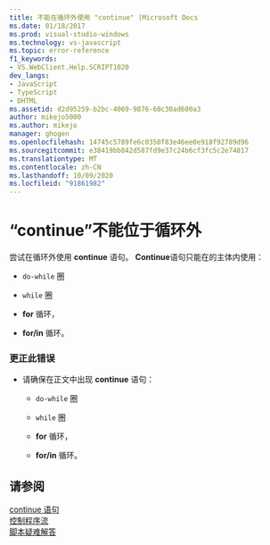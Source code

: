 ```yaml
---
title: 不能在循环外使用 "continue" |Microsoft Docs
ms.date: 01/18/2017
ms.prod: visual-studio-windows
ms.technology: vs-javascript
ms.topic: error-reference
f1_keywords:
- VS.WebClient.Help.SCRIPT1020
dev_langs:
- JavaScript
- TypeScript
- DHTML
ms.assetid: d2d95259-b2bc-4069-9876-60c30ad600a3
author: mikejo5000
ms.author: mikejo
manager: ghogen
ms.openlocfilehash: 14745c5789fe6c0350f83e46ee0e918f92789d96
ms.sourcegitcommit: e38419bb842d587fd9e37c24b6cf3fc5c2e74817
ms.translationtype: MT
ms.contentlocale: zh-CN
ms.lasthandoff: 10/09/2020
ms.locfileid: "91861982"
---
```

# <a name="cant-have-continue-outside-of-loop"></a>“continue”不能位于循环外
尝试在循环外使用 **continue** 语句。 **Continue**语句只能在的主体内使用：  
  
- `do-while` 圈  
  
- `while` 圈  
  
- **for** 循环，  
  
- **for/in** 循环。  
  
### <a name="to-correct-this-error"></a>更正此错误  
  
- 请确保在正文中出现 **continue** 语句：  
  
  - `do-while` 圈  

  - `while` 圈  

  - **for** 循环，  

  - **for/in** 循环。  
  
## <a name="see-also"></a>请参阅  
 [continue 语句](https://developer.mozilla.org/docs/Web/JavaScript/Reference/Statements/continue)   
 [控制程序流](https://developer.mozilla.org/docs/Web/JavaScript/Guide/Control_flow_and_error_handling)   
 [脚本疑难解答](https://developer.mozilla.org/docs/Learn/JavaScript/First_steps/What_went_wrong)